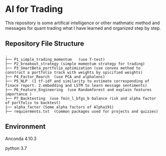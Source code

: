 # AI for Trading
This repository is some artifical intelligence or other mathmatic method and messages for quant trading what I have learned and organized step by step.
## Repository File Structure
    .
    ├── P1_simple_trading_momentum   (use T-test)
    ├── P2_breakout_strategy (simple momentum strategy for trading)
    ├── P3_SmartBeta_portfolio_optimization (use convex method to construct a portfolio track with weights by spicified weights)
    ├── P4_Factor_Rearch  (use PCA and alphalens)
    ├── P5_NLP  (1 tf-idf and similarity to estimate corresponding of finace report. 2.embedding and LSTM to learn message sentiments)
    ├── P6_Feature_Engineering  (use Randomforest and explain features importance )
    ├── P7_Backtesting  (use fmin_l_bfgs_b balance risk and alpha factor of portfolio to backtest)
    ├── alpha_factor (Some alpha factors of Alpha191)
    ├── requierments.txt  (Common packages used for projects and quizzes)
## Environment
Anconda 4.10.3

python 3.7
